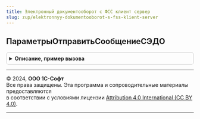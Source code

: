 ```yaml
---
title: Электронный документооборот с ФСС клиент сервер
slug: zup/elektronnyy-dokumentooborot-s-fss-klient-server
---
```



## ПараметрыОтправитьСообщениеСЭДО
<details style="margin: 1em 0; padding: 0.5em; border: 1px solid #ccc; border-radius: 6px;">

<summary style="font-weight: bold; cursor: pointer;">Описание, пример вызова</summary>

```bsl

// Возвращает параметры для отправки сообщения в СЭДО.
// Реквизиты РегистрационныйНомерФСС и СвойстваДляОбмена заполняются автоматически при вызове с сервера,
// при вызове с клиента эти реквизиты нужно заполнять самостоятельно.
//
// Параметры:
//   ТипСообщения                 - Число     - тип сообщения СЭДО из спецификации типов документов,
//   СодержимоеИлиАдресСообщения  - Строка    - текст выгрузки сообщения СЭДО по спецификации типов документов или
//                                - Строка    - адрес во временном хранилище, по которому содержится строка или двоичные
//                                              данные в кодировке utf-8 текста выгрузки сообщения СЭДО по спецификации
//                                              типов документов
//   Организация                  - СправочникСсылка.Организации - организация отправитель,
//   ОписаниеОшибки               - Строка    - шаблон текста сообщения, возвращаемого в ключе "ОписаниеОшибки"
//                                              результата оповещения обратного вызова при неудаче отправки,
//                                              с подстановкой текста ошибки вместо %1, например:
//                                              НСтр("ru = 'Не удалось подписать организацию на оповещения об изменении состояний ЭЛН сотрудников.'") + Символы.ПС + "%1",
//   РегистрационныйНомерФСС      - Строка    - регистрационный номер ФСС (дополнительный код ФСС в случае филиала),
//                                              при пустом значении подставляется из организации если метод вызывается с сервера.
//   ТипВзаимодействия            - Число     - Для отпрвки от имени страхователя передается значение 2, для отправки МЧД 3.
//                                              Если значение не заполнено, то тип определяется по типу сообщения.
//   СвойстваДляОбмена            - Структура - при значении Неопределено заполняется автоматически при вызове с сервера, при типе
//                                              взаимодействия 3 (МЧД) можно передать структуру с реквизитами
//                                              "ОГРН", "ИНН", "КПП", "СНИЛС"
// Возвращаемое значение:
//   Структура - переданные параметры отправки сообщения (незаполненные могут вычисляться) для передачи в процедуру
//               "ЭлектронныйДокументооборотСФССКлиент.ОтправитьСообщениеСЭДО", параметр "ПараметрыСообщения".
//
Функция ПараметрыОтправитьСообщениеСЭДО( Экспорт
```

Пример вызова
```bsl
Результат = ЭлектронныйДокументооборотСФССКлиентСервер.ПараметрыОтправитьСообщениеСЭДО();
```
</details>

---

© 2024, **ООО 1С-Софт**  
Все права защищены. Эта программа и сопроводительные материалы предоставляются  
в соответствии с условиями лицензии [Attribution 4.0 International (CC BY 4.0)](https://creativecommons.org/licenses/by/4.0/legalcode).

---
